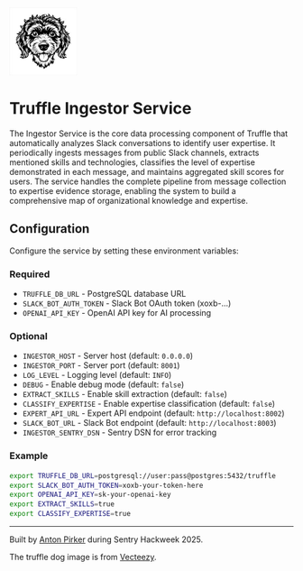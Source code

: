 <img src="assets/dog-small.jpg" alt="Truffle Logo" width="120">

# Truffle Ingestor Service

The Ingestor Service is the core data processing component of Truffle that automatically analyzes Slack conversations to identify user expertise. It periodically ingests messages from public Slack channels, extracts mentioned skills and technologies, classifies the level of expertise demonstrated in each message, and maintains aggregated skill scores for users. The service handles the complete pipeline from message collection to expertise evidence storage, enabling the system to build a comprehensive map of organizational knowledge and expertise.

## Configuration

Configure the service by setting these environment variables:

### Required
- `TRUFFLE_DB_URL` - PostgreSQL database URL
- `SLACK_BOT_AUTH_TOKEN` - Slack Bot OAuth token (xoxb-...)
- `OPENAI_API_KEY` - OpenAI API key for AI processing

### Optional
- `INGESTOR_HOST` - Server host (default: `0.0.0.0`)
- `INGESTOR_PORT` - Server port (default: `8001`)
- `LOG_LEVEL` - Logging level (default: `INFO`)
- `DEBUG` - Enable debug mode (default: `false`)
- `EXTRACT_SKILLS` - Enable skill extraction (default: `false`)
- `CLASSIFY_EXPERTISE` - Enable expertise classification (default: `false`)
- `EXPERT_API_URL` - Expert API endpoint (default: `http://localhost:8002`)
- `SLACK_BOT_URL` - Slack Bot endpoint (default: `http://localhost:8003`)
- `INGESTOR_SENTRY_DSN` - Sentry DSN for error tracking

### Example
```bash
export TRUFFLE_DB_URL=postgresql://user:pass@postgres:5432/truffle
export SLACK_BOT_AUTH_TOKEN=xoxb-your-token-here
export OPENAI_API_KEY=sk-your-openai-key
export EXTRACT_SKILLS=true
export CLASSIFY_EXPERTISE=true
```

---
Built by [Anton Pirker](https://github.com/antonpirker) during Sentry Hackweek 2025.

The truffle dog image is from [Vecteezy](https://www.vecteezy.com).
